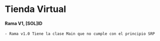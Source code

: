 # Tienda Virtual

#### Rama V1, \[SOL\]ID

    - Rama v1.0 Tiene la clase Main que no cumple con el principio SRP
 

